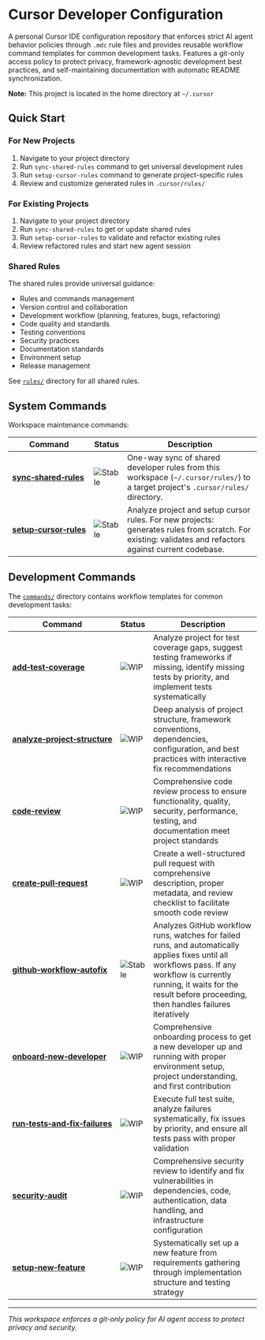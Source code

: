 # Cursor Developer Configuration

A personal Cursor IDE configuration repository that enforces strict AI agent behavior policies through `.mdc` rule files and provides reusable workflow command templates for common development tasks. Features a git-only access policy to protect privacy, framework-agnostic development best practices, and self-maintaining documentation with automatic README synchronization.

**Note:** This project is located in the home directory at `~/.cursor`

## Quick Start

### For New Projects

1. Navigate to your project directory
2. Run `sync-shared-rules` command to get universal development rules
3. Run `setup-cursor-rules` command to generate project-specific rules
4. Review and customize generated rules in `.cursor/rules/`

### For Existing Projects

1. Navigate to your project directory
2. Run `sync-shared-rules` to get or update shared rules
3. Run `setup-cursor-rules` to validate and refactor existing rules
4. Review refactored rules and start new agent session

### Shared Rules

The shared rules provide universal guidance:
- Rules and commands management
- Version control and collaboration
- Development workflow (planning, features, bugs, refactoring)
- Code quality and standards
- Testing conventions
- Security practices
- Documentation standards
- Environment setup
- Release management

See [`rules/`](rules/) directory for all shared rules.

## System Commands

Workspace maintenance commands:

| Command | Status | Description |
|---------|--------|-------------|
| [**sync&#8209;shared&#8209;rules**](commands/sync-shared-rules.md) | ![Stable](https://img.shields.io/badge/status-stable-green) | One-way sync of shared developer rules from this workspace (`~/.cursor/rules/`) to a target project's `.cursor/rules/` directory. |
| [**setup&#8209;cursor&#8209;rules**](commands/setup-cursor-rules.md) | ![Stable](https://img.shields.io/badge/status-stable-green) | Analyze project and setup cursor rules. For new projects: generates rules from scratch. For existing: validates and refactors against current codebase. |

## Development Commands

The [`commands/`](commands/) directory contains workflow templates for common development tasks:

| Command | Status | Description |
|---------|--------|-------------|
| [**add&#8209;test&#8209;coverage**](commands/add-test-coverage.md) | ![WIP](https://img.shields.io/badge/status-WIP-yellow) | Analyze project for test coverage gaps, suggest testing frameworks if missing, identify missing tests by priority, and implement tests systematically |
| [**analyze&#8209;project&#8209;structure**](commands/analyze-project-structure.md) | ![WIP](https://img.shields.io/badge/status-WIP-yellow) | Deep analysis of project structure, framework conventions, dependencies, configuration, and best practices with interactive fix recommendations |
| [**code&#8209;review**](commands/code-review.md) | ![WIP](https://img.shields.io/badge/status-WIP-yellow) | Comprehensive code review process to ensure functionality, quality, security, performance, testing, and documentation meet project standards |
| [**create&#8209;pull&#8209;request**](commands/create-pull-request.md) | ![WIP](https://img.shields.io/badge/status-WIP-yellow) | Create a well-structured pull request with comprehensive description, proper metadata, and review checklist to facilitate smooth code review |
| [**github&#8209;workflow&#8209;autofix**](commands/github-workflow-autofix.md) | ![Stable](https://img.shields.io/badge/status-stable-green) | Analyzes GitHub workflow runs, watches for failed runs, and automatically applies fixes until all workflows pass. If any workflow is currently running, it waits for the result before proceeding, then handles failures iteratively |
| [**onboard&#8209;new&#8209;developer**](commands/onboard-new-developer.md) | ![WIP](https://img.shields.io/badge/status-WIP-yellow) | Comprehensive onboarding process to get a new developer up and running with proper environment setup, project understanding, and first contribution |
| [**run&#8209;tests&#8209;and&#8209;fix&#8209;failures**](commands/run-tests-and-fix-failures.md) | ![WIP](https://img.shields.io/badge/status-WIP-yellow) | Execute full test suite, analyze failures systematically, fix issues by priority, and ensure all tests pass with proper validation |
| [**security&#8209;audit**](commands/security-audit.md) | ![WIP](https://img.shields.io/badge/status-WIP-yellow) | Comprehensive security review to identify and fix vulnerabilities in dependencies, code, authentication, data handling, and infrastructure configuration |
| [**setup&#8209;new&#8209;feature**](commands/setup-new-feature.md) | ![WIP](https://img.shields.io/badge/status-WIP-yellow) | Systematically set up a new feature from requirements gathering through implementation structure and testing strategy |

---

*This workspace enforces a git-only policy for AI agent access to protect privacy and security.*
